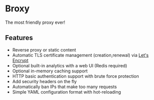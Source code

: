 # Broxy

The most friendly proxy ever!

## Features

 - Reverse proxy or static content
 - Automatic TLS certificate management (creation,renewal) via [Let's Encrypt](https://letsencrypt.org/)
 - Optional built-in analytics with a web UI (Redis required)
 - Optional in-memory caching support
 - HTTP basic authentication support with brute force protection
 - Add security headers on the fly
 - Automatically ban IPs that make too many requests
 - Simple YAML configuration format with hot-reloading
